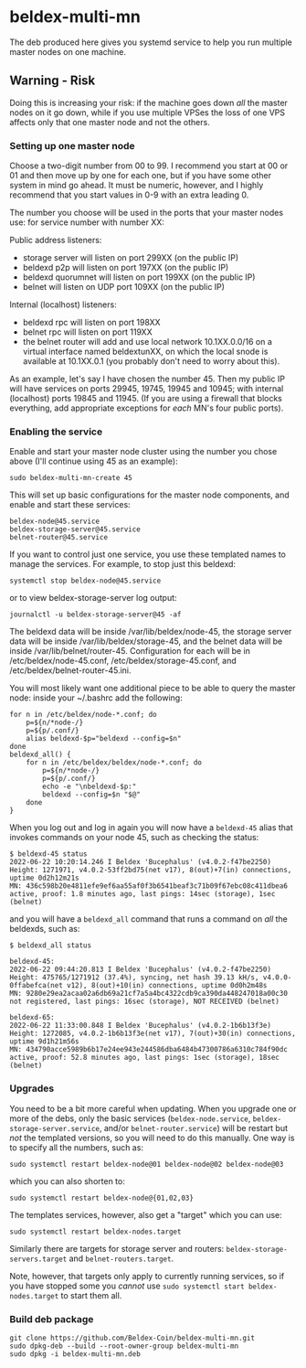 # beldex-multi-mn

The deb produced here gives you systemd service to help you run multiple master nodes on
one machine.

## Warning - Risk

Doing this is increasing your risk: if the machine goes down *all* the master nodes on it go down,
while if you use multiple VPSes the loss of one VPS affects only that one master node and not the
others.

### Setting up one master node

Choose a two-digit number from 00 to 99.  I recommend you start at 00 or 01 and then move up by one
for each one, but if you have some other system in mind go ahead.  It must be numeric, however, and
I highly recommend that you start values in 0-9 with an extra leading 0.

The number you choose will be used in the ports that your master nodes use: for service number with
number XX:

Public address listeners:
- storage server will listen on port 299XX (on the public IP)
- beldexd p2p will listen on port 197XX (on the public IP)
- beldexd quorumnet will listen on port 199XX (on the public IP)
- belnet will listen on UDP port 109XX (on the public IP)

Internal (localhost) listeners:
- beldexd rpc will listen on port 198XX
- belnet rpc will listen on port 119XX
- the belnet router will add and use local network 10.1XX.0.0/16  on a virtual interface named
  beldextunXX, on which the local snode is available at 10.1XX.0.1 (you probably don't need to worry
  about this).

As an example, let's say I have chosen the number 45.  Then my public IP will have services on ports
29945, 19745, 19945 and 10945; with internal (localhost) ports 19845 and 11945.  (If you are using
a firewall that blocks everything, add appropriate exceptions for *each* MN's four public ports).

### Enabling the service

Enable and start your master node cluster using the number you chose above (I'll continue using 45
as an example):

    sudo beldex-multi-mn-create 45

This will set up basic configurations for the master node components, and enable and start these
services:

    beldex-node@45.service
    beldex-storage-server@45.service
    belnet-router@45.service

If you want to control just one service, you use these templated names to manage the services.  For
example, to stop just this beldexd:

    systemctl stop beldex-node@45.service

or to view beldex-storage-server log output:

    journalctl -u beldex-storage-server@45 -af

The beldexd data will be inside /var/lib/beldex/node-45, the storage server data will be inside
/var/lib/beldex/storage-45, and the belnet data will be inside /var/lib/belnet/router-45.
Configuration for each will be in /etc/beldex/node-45.conf, /etc/beldex/storage-45.conf, and
/etc/beldex/belnet-router-45.ini.

You will most likely want one additional piece to be able to query the master node: inside your
~/.bashrc add the following:

    for n in /etc/beldex/node-*.conf; do
        p=${n/*node-/}
        p=${p/.conf/}
        alias beldexd-$p="beldexd --config=$n"
    done
    beldexd_all() {
        for n in /etc/beldex/beldex/node-*.conf; do
            p=${n/*node-/}
            p=${p/.conf/}
            echo -e "\nbeldexd-$p:"
            beldexd --config=$n "$@"
        done
    }

When you log out and log in again you will now have a `beldexd-45` alias that invokes commands on your
node 45, such as checking the status:

    $ beldexd-45 status
    2022-06-22 10:20:14.246	I Beldex 'Bucephalus' (v4.0.2-f47be2250)
    Height: 1271971, v4.0.2-53ff2bd75(net v17), 8(out)+7(in) connections, uptime 0d2h12m21s
    MN: 436c598b20e4811efe9ef6aa55af0f3b6541beaf3c71b09f67ebc08c411dbea6 active, proof: 1.8 minutes ago, last pings: 14sec (storage), 1sec (belnet)

and you will have a `beldexd_all` command that runs a command on *all* the beldexds, such as:

    $ beldexd_all status

    beldexd-45:
    2022-06-22 09:44:20.813	I Beldex 'Bucephalus' (v4.0.2-f47be2250)
    Height: 475765/1271912 (37.4%), syncing, net hash 39.13 kH/s, v4.0.0-0ffabefca(net v12), 8(out)+10(in) connections, uptime 0d0h2m48s
    MN: 9280e29ea2acaa02a6db69a21cf7a5a4bc4322cdb9ca390da448247018a00c30 not registered, last pings: 16sec (storage), NOT RECEIVED (belnet)

    beldexd-65:
    2022-06-22 11:33:00.848	I Beldex 'Bucephalus' (v4.0.2-1b6b13f3e)
    Height: 1272085, v4.0.2-1b6b13f3e(net v17), 7(out)+30(in) connections, uptime 9d1h21m56s
    MN: 434790acce5989b6b17e24ee943e244586dba6484b47300786a6310c784f90dc active, proof: 52.8 minutes ago, last pings: 1sec (storage), 18sec (belnet)

### Upgrades

You need to be a bit more careful when updating.  When you upgrade one or more of the debs, only the
basic services (`beldex-node.service`, `beldex-storage-server.service`, and/or `belnet-router.service`)
will be restart but *not* the templated versions, so you will need to do this manually.  One way is
to specify all the numbers, such as:

    sudo systemctl restart beldex-node@01 beldex-node@02 beldex-node@03

which you can also shorten to:

    sudo systemctl restart beldex-node@{01,02,03}

The templates services, however, also get a "target" which you can use:

    sudo systemctl restart beldex-nodes.target

Similarly there are targets for storage server and routers: `beldex-storage-servers.target` and
`belnet-routers.target`.

Note, however, that targets only apply to currently running services, so if you have stopped some
you *cannot* use `sudo systemctl start beldex-nodes.target` to start them all.

### Build deb package

    git clone https://github.com/Beldex-Coin/beldex-multi-mn.git
    sudo dpkg-deb --build --root-owner-group beldex-multi-mn
    sudo dpkg -i beldex-multi-mn.deb
